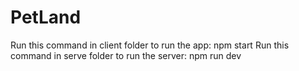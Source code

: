 # PetLand

Run this command in client folder to run the app: npm start
Run this command in serve folder to run the server: npm run dev
